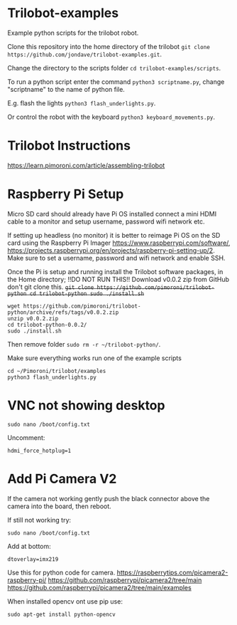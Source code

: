 # Trilobot-examples
Example python scripts for the trilobot robot.

Clone this repository into the home directory of the trilobot ```git clone https://github.com/jondave/trilobot-examples.git```.

Change the directory to the scripts folder ```cd trilobot-examples/scripts```.

To run a python script enter the command ```python3 scriptname.py```, change "scriptname" to the name of python file.

E.g. flash the lights ```python3 flash_underlights.py```.

Or control the robot with the keyboard ```python3 keyboard_movements.py```.

# Trilobot Instructions
https://learn.pimoroni.com/article/assembling-trilobot

# Raspberry Pi Setup
Micro SD card should already have Pi OS installed connect a mini HDMI cable to a monitor and setup username, password wifi network etc.
 
If setting up headless (no monitor) it is better to reimage Pi OS on the SD card using the Raspberry Pi Imager https://www.raspberrypi.com/software/, https://projects.raspberrypi.org/en/projects/raspberry-pi-setting-up/2. Make sure to set a username, password and wifi network and  enable SSH.

Once the Pi is setup and running install the Trilobot software packages, in the Home directory;
!!DO NOT RUN THIS!!
Download v0.0.2 zip from GitHub don't git clone this. 
~~```git clone https://github.com/pimoroni/trilobot-python
cd trilobot-python
sudo ./install.sh```~~

```
wget https://github.com/pimoroni/trilobot-python/archive/refs/tags/v0.0.2.zip
unzip v0.0.2.zip
cd trilobot-python-0.0.2/
sudo ./install.sh
```

Then remove folder ```sudo rm -r ~/trilobot-python/```.

Make sure everything works run one of the example scripts
```
cd ~/Pimoroni/trilobot/examples
python3 flash_underlights.py
```

# VNC not showing desktop
```
sudo nano /boot/config.txt
```

Uncomment:
```
hdmi_force_hotplug=1
```

# Add Pi Camera V2 
If the camera not working gently push the black connector above the camera into the board, then reboot.

If still not working try:
```
sudo nano /boot/config.txt
```
Add at bottom:
```
dtoverlay=imx219
```
Use this for python code for camera.
https://raspberrytips.com/picamera2-raspberry-pi/
https://github.com/raspberrypi/picamera2/tree/main
https://github.com/raspberrypi/picamera2/tree/main/examples

When installed opencv ont use pip use:
```
sudo apt-get install python-opencv
```
